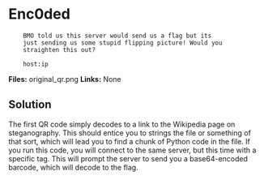 # Enc0ded

		BMO told us this server would send us a flag but its
		just sending us some stupid flipping picture! Would you 
		straighten this out? 

		host:ip

**Files:** original_qr.png
**Links:** None

## Solution 
The first QR code simply decodes to a link to the Wikipedia page on steganography. This should entice you to strings the file or something of that sort, which will lead you to find a chunk of Python code in the file. If you run this code, you will connect to the same server, but this time with a specific tag. This will prompt the server to send you a base64-encoded barcode, which will decode to the flag. 
